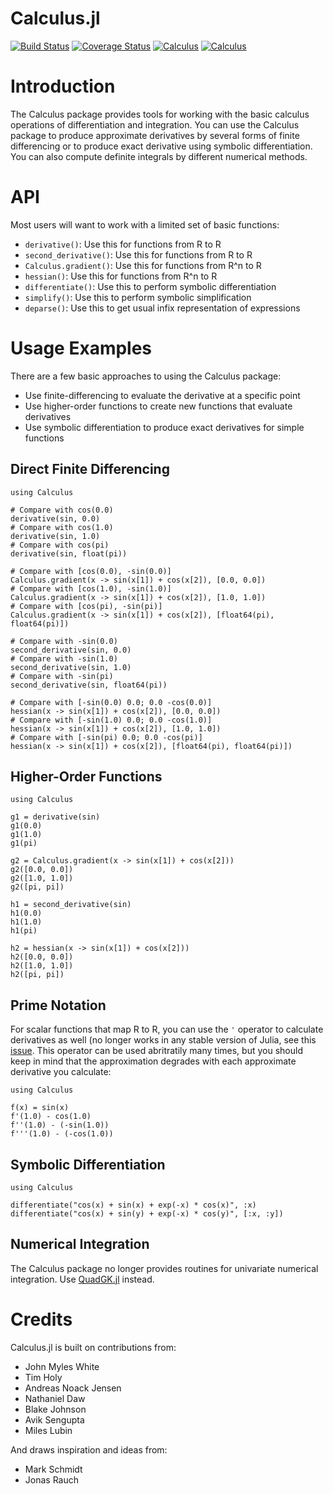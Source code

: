 Calculus.jl
===========

[![Build Status](https://travis-ci.org/JuliaMath/Calculus.jl.svg?branch=master)](https://travis-ci.org/JuliaMath/Calculus.jl)
[![Coverage Status](https://coveralls.io/repos/github/JuliaMath/Calculus.jl/badge.svg?branch=master)](https://coveralls.io/github/JuliaMath/Calculus.jl?branch=master)
[![Calculus](http://pkg.julialang.org/badges/Calculus_0.6.svg)](http://pkg.julialang.org/detail/Calculus)
[![Calculus](http://pkg.julialang.org/badges/Calculus_0.7.svg)](http://pkg.julialang.org/detail/Calculus)

# Introduction

The Calculus package provides tools for working with the basic calculus
operations of differentiation and integration. You can use the Calculus package to produce
approximate derivatives by several forms of finite differencing or to
produce exact derivative using symbolic differentiation.
You can also compute definite integrals by different numerical methods.

# API

Most users will want to work with a limited set of basic functions:

* `derivative()`: Use this for functions from R to R
* `second_derivative()`: Use this for functions from R to R
* `Calculus.gradient()`: Use this for functions from R^n to R
* `hessian()`: Use this for functions from R^n to R
* `differentiate()`: Use this to perform symbolic differentiation
* `simplify()`: Use this to perform symbolic simplification
* `deparse()`: Use this to get usual infix representation of expressions

# Usage Examples

There are a few basic approaches to using the Calculus package:

* Use finite-differencing to evaluate the derivative at a specific point
* Use higher-order functions to create new functions that evaluate derivatives
* Use symbolic differentiation to produce exact derivatives for simple functions

## Direct Finite Differencing

	using Calculus

	# Compare with cos(0.0)
	derivative(sin, 0.0)
	# Compare with cos(1.0)
	derivative(sin, 1.0)
	# Compare with cos(pi)
	derivative(sin, float(pi))

	# Compare with [cos(0.0), -sin(0.0)]
	Calculus.gradient(x -> sin(x[1]) + cos(x[2]), [0.0, 0.0])
	# Compare with [cos(1.0), -sin(1.0)]
	Calculus.gradient(x -> sin(x[1]) + cos(x[2]), [1.0, 1.0])
	# Compare with [cos(pi), -sin(pi)]
	Calculus.gradient(x -> sin(x[1]) + cos(x[2]), [float64(pi), float64(pi)])

	# Compare with -sin(0.0)
	second_derivative(sin, 0.0)
	# Compare with -sin(1.0)
	second_derivative(sin, 1.0)
	# Compare with -sin(pi)
	second_derivative(sin, float64(pi))

	# Compare with [-sin(0.0) 0.0; 0.0 -cos(0.0)]
	hessian(x -> sin(x[1]) + cos(x[2]), [0.0, 0.0])
	# Compare with [-sin(1.0) 0.0; 0.0 -cos(1.0)]
	hessian(x -> sin(x[1]) + cos(x[2]), [1.0, 1.0])
	# Compare with [-sin(pi) 0.0; 0.0 -cos(pi)]
	hessian(x -> sin(x[1]) + cos(x[2]), [float64(pi), float64(pi)])

## Higher-Order Functions

	using Calculus

	g1 = derivative(sin)
	g1(0.0)
	g1(1.0)
	g1(pi)

	g2 = Calculus.gradient(x -> sin(x[1]) + cos(x[2]))
	g2([0.0, 0.0])
	g2([1.0, 1.0])
	g2([pi, pi])

	h1 = second_derivative(sin)
	h1(0.0)
	h1(1.0)
	h1(pi)

	h2 = hessian(x -> sin(x[1]) + cos(x[2]))
	h2([0.0, 0.0])
	h2([1.0, 1.0])
	h2([pi, pi])

## Prime Notation

For scalar functions that map R to R, you can use the `'` operator to calculate
derivatives as well (no longer works in any stable version of Julia, see this [issue](https://github.com/JuliaMath/Calculus.jl/issues/143). This operator can be used abritratily many times, but you
should keep in mind that the approximation degrades with each approximate
derivative you calculate:

	using Calculus

	f(x) = sin(x)
	f'(1.0) - cos(1.0)
	f''(1.0) - (-sin(1.0))
	f'''(1.0) - (-cos(1.0))

## Symbolic Differentiation

	using Calculus

	differentiate("cos(x) + sin(x) + exp(-x) * cos(x)", :x)
	differentiate("cos(x) + sin(y) + exp(-x) * cos(y)", [:x, :y])

## Numerical Integration

The Calculus package no longer provides routines for univariate numerical integration.
Use [QuadGK.jl](https://github.com/JuliaMath/QuadGK.jl) instead.

# Credits

Calculus.jl is built on contributions from:

* John Myles White
* Tim Holy
* Andreas Noack Jensen
* Nathaniel Daw
* Blake Johnson
* Avik Sengupta
* Miles Lubin

And draws inspiration and ideas from:

* Mark Schmidt
* Jonas Rauch
